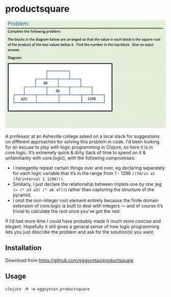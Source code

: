 # productsquare

![Puzzle description](puzzle.png)

A professor at an Asheville college asked on a local slack for suggestions on different approaches for solving this problem in code. I'd been looking for an excuse to play with logic programming in Clojure, so here it is in core.logic. It’s extremely quick & dirty (lack of time to spend on it & unfamiliarity with core.logic), with the following compromises:
* I inelegantly repeat certain things over and over, eg declaring separately for each logic variable that it’s in the range from 1 - 1296 `((fd/in a1 (fd/interval 1 1296)))`.
* Similarly, I just declare the relationship between triplets one by one (eg `(= (* a3 a3) (* a6 a7))`) rather than capturing the structure of the pyramid,
* I omit the non-integer root element entirely because the finite domain extension of core.logic is built to deal with integers — and of course it’s trivial to calculate the root once you’ve got the rest.

If I’d had more time I could have probably made it much more concise and elegant. Hopefully it still gives a general sense of how logic programming lets you just describe the problem and ask for the solution(s) you want.

## Installation

Download from https://github.com/eggsyntax/productsquare

## Usage

`clojure -M -m eggsyntax.productsquare`
